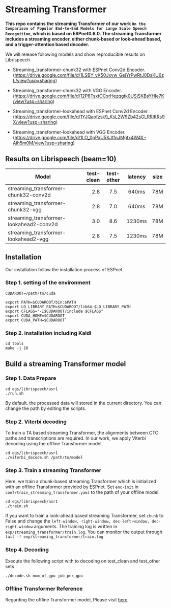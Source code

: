 # Streaming Transformer
**This repo contains the streaming Transformer of our work ``On the Comparison of Popular End-to-End Models for Large Scale Speech Recognition``, which is based on ESPnet0.6.0. The streaming Transformer includes a streaming encoder, either chunk-based or look-ahead based, and a trigger-attention based decoder.**

We will release following models and show reproducible results on Librispeech

*  Streaming_transformer-chunk32 with ESPnet Conv2d Encoder. (https://drive.google.com/file/d/1LSBY_vK50Jxvw_GeiYrPwRtJ0DsKU6zL/view?usp=sharing)

*  Streaming_transformer-chunk32 with VGG Encoder. (https://drive.google.com/file/d/12P6TsxtOCxrHezqgtk0USjSKBsYHIe7K/view?usp=sharing)

*  Streaming_transformer-lookahead with ESPnet Conv2d Encoder. (https://drive.google.com/file/d/1YJQaofzsk9_KsL2W9Zb42sGLRRIKRs9X/view?usp=sharing)

*  Streaming_transformer-lookahead with VGG Encoder. (https://drive.google.com/file/d/1LO_0pPxU5XJffqJMgtx4W4IL-Aih5m0M/view?usp=sharing)

## Results on Librispeech (beam=10)
| Model        | test-clean   |  test-other  |latency  |size  |
| --------   | -----:  | :----:  |:----:  |:----:  |
| streaming_transformer-chunk32-conv2d     | 2.8   |   7.5  | 640ms  | 78M |
| streaming_transformer-chunk32-vgg	| 2.8 | 7.0| 640ms | 78M |
| streaming_transformer-lookahead2-conv2d | 3.0 | 8.6| 1230ms | 78M |
| streaming_transformer-lookahead2-vgg | 2.8 | 7.5 | 1230ms | 78M  |




## Installation
Our installation follow the installation process of ESPnet
### Step 1. setting of the environment
    CUDAROOT=/path/to/cuda
    
    export PATH=$CUDAROOT/bin:$PATH
    export LD_LIBRARY_PATH=$CUDAROOT/lib64:$LD_LIBRARY_PATH
    export CFLAGS="-I$CUDAROOT/include $CFLAGS"
    export CUDA_HOME=$CUDAROOT
    export CUDA_PATH=$CUDAROOT`
### Step 2. installation including Kaldi
    cd tools
    make -j 10
    
## Build a streaming Transformer model
### Step 1. Data Prepare
    cd egs/librispeech/asr1
    ./run.sh 
By default. the processed data will stored in the current directory. You can change the path by editing the scripts.
### Step 2. Viterbi decoding
To train a TA based streaming Transformer, the alignments between CTC paths and transcriptions are required. In our work, we apply Viterbi decoding using the offline Transformer model.

    cd egs/librispeech/asr1
    ./viterbi_decode.sh /path/to/model


### Step 3. Train a streaming Transformer
Here, we train a chunk-based streaming Transformer which is initialized with an offline Transformer provided by ESPnet. Set `enc-init` in `conf/train_streaming_transformer.yaml` to the path of your offline model.

	cd egs/librispeech/asr1
	./train.sh

If you want to train a look-ahead based streaming Transformer, set `chunk` to False and change the `left-window, right-window, dec-left-window, dec-right-window` arguments. The training log is written in `exp/streaming_transformer/train.log`. You can monitor the output through `tail -f exp/streaming_transformer/train.log`

### Step 4. Decoding
Execute the following script with to decoding on test_clean and test_other sets

	./decode.sh num_of_gpu job_per_gpu

### Offline Transformer Reference
Regarding the offline Transformer model, Please visit [here](https://github.com/MarkWuNLP/SemanticMask)

